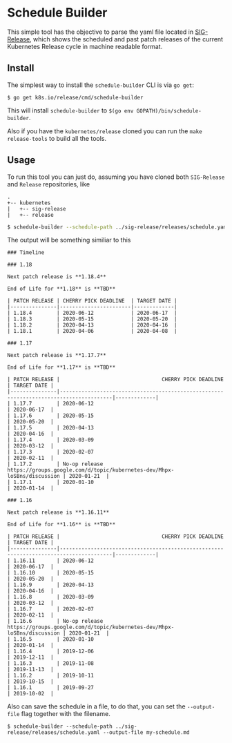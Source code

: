 # Schedule Builder

This simple tool has the objective to parse the yaml file located in [SIG-Release](https://github.com/kubernetes/sig-release/blob/master/releases/), which shows the scheduled and past patch releases of the current Kubernetes Release cycle in machine readable format.

## Install

The simplest way to install the `schedule-builder` CLI is via `go get`:

```
$ go get k8s.io/release/cmd/schedule-builder
```

This will install `schedule-builder` to `$(go env GOPATH)/bin/schedule-builder`.

Also if you have the `kubernetes/release` cloned you can run the `make release-tools` to build all the tools.

## Usage

To run this tool you can just do, assuming you have cloned both `SIG-Release` and `Release` repositories, like

```
.
+-- kubernetes
|   +-- sig-release
|   +-- release
```

```bash
$ schedule-builder --schedule-path ../sig-release/releases/schedule.yaml
```

The output will be something similiar to this

```
### Timeline

### 1.18

Next patch release is **1.18.4**

End of Life for **1.18** is **TBD**

| PATCH RELEASE | CHERRY PICK DEADLINE  | TARGET DATE |
|---------------|-----------------------|-------------|
| 1.18.4        | 2020-06-12            | 2020-06-17  |
| 1.18.3        | 2020-05-15            | 2020-05-20  |
| 1.18.2        | 2020-04-13            | 2020-04-16  |
| 1.18.1        | 2020-04-06            | 2020-04-08  |

### 1.17

Next patch release is **1.17.7**

End of Life for **1.17** is **TBD**

| PATCH RELEASE |                                 CHERRY PICK DEADLINE                                  | TARGET DATE |
|---------------|---------------------------------------------------------------------------------------|-------------|
| 1.17.7        | 2020-06-12                                                                            | 2020-06-17  |
| 1.17.6        | 2020-05-15                                                                            | 2020-05-20  |
| 1.17.5        | 2020-04-13                                                                            | 2020-04-16  |
| 1.17.4        | 2020-03-09                                                                            | 2020-03-12  |
| 1.17.3        | 2020-02-07                                                                            | 2020-02-11  |
| 1.17.2        | No-op release https://groups.google.com/d/topic/kubernetes-dev/Mhpx-loSBns/discussion | 2020-01-21  |
| 1.17.1        | 2020-01-10                                                                            | 2020-01-14  |

### 1.16

Next patch release is **1.16.11**

End of Life for **1.16** is **TBD**

| PATCH RELEASE |                                 CHERRY PICK DEADLINE                                  | TARGET DATE |
|---------------|---------------------------------------------------------------------------------------|-------------|
| 1.16.11       | 2020-06-12                                                                            | 2020-06-17  |
| 1.16.10       | 2020-05-15                                                                            | 2020-05-20  |
| 1.16.9        | 2020-04-13                                                                            | 2020-04-16  |
| 1.16.8        | 2020-03-09                                                                            | 2020-03-12  |
| 1.16.7        | 2020-02-07                                                                            | 2020-02-11  |
| 1.16.6        | No-op release https://groups.google.com/d/topic/kubernetes-dev/Mhpx-loSBns/discussion | 2020-01-21  |
| 1.16.5        | 2020-01-10                                                                            | 2020-01-14  |
| 1.16.4        | 2019-12-06                                                                            | 2019-12-11  |
| 1.16.3        | 2019-11-08                                                                            | 2019-11-13  |
| 1.16.2        | 2019-10-11                                                                            | 2019-10-15  |
| 1.16.1        | 2019-09-27                                                                            | 2019-10-02  |
```

Also can save the schedule in a file, to do that, you can set the `--output-file` flag together with the filename.

```
$ schedule-builder --schedule-path ../sig-release/releases/schedule.yaml --output-file my-schedule.md
```
